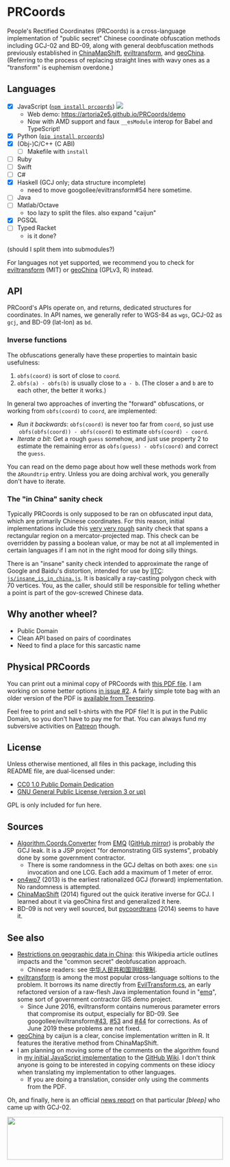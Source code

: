 PRCoords
========

People's Rectified Coordinates (PRCoords) is a cross-language implementation of "public secret" Chinese coordinate obfuscation methods including GCJ-02 and BD-09, along with general deobfuscation methods previously established in [ChinaMapShift][], [eviltransform][], and [geoChina][]. (Referring to the process of replacing straight lines with wavy ones as a "transform" is euphemism overdone.)

[ChinaMapShift]: https://gist.github.com/anonymous/e7c6f67555099180ce1ae8da4ba2c513
[geoChina]: https://github.com/caijun/geoChina/blob/master/R/cst.R
[eviltransform]: https://github.com/googollee/eviltransform

Languages
---------

- [x] JavaScript ([`npm install prcoords`](https://www.npmjs.com/package/prcoords)) [![](https://data.jsdelivr.com/v1/package/npm/prcoords/badge)](https://www.jsdelivr.com/package/npm/prcoords)
  * Web demo: https://artoria2e5.github.io/PRCoords/demo
  * Now with AMD support and faux `__esModule` interop for Babel and TypeScript!
- [x] Python ([`pip install prcoords`](https://pypi.org/project/prcoords/))
- [x] \(Obj-\)C/C++ (C ABI)
  * [ ] Makefile with `install`
- [ ] Ruby
- [ ] Swift
- [ ] C#
- [x] Haskell (GCJ only; data structure incomplete)
  * need to move googollee/eviltransform#54 here sometime.
- [ ] Java
- [ ] Matlab/Octave
  * too lazy to split the files. also expand "caijun"
- [x] PGSQL
- [ ] Typed Racket
  * is it done?

(should I split them into submodules?)

For languages not yet supported, we recommend you to check for [eviltransform][] (MIT) or [geoChina][] (GPLv3, R) instead.

API
---

PRCoord's APIs operate on, and returns, dedicated structures for coordinates. In API names, we generally refer to WGS-84 as `wgs`, GCJ-02 as `gcj`, and BD-09 (lat-lon) as `bd`. 

### Inverse functions

The obfuscations generally have these properties to maintain basic usefulness:

1. `obfs(coord)` is sort of close to `coord`.
2. `obfs(a) - obfs(b)` is usually close to `a - b`. (The closer `a` and `b` are
   to each other, the better it works.)

In general two approaches of inverting the "forward" obfuscations, or working from
`obfs(coord)` to `coord`, are implemented:

* _Run it backwards_: `obfs(coord)` is never too far from `coord`, so just use
  `obfs(obfs(coord)) - obfs(coord)` to estimate `obfs(coord) - coord`.
* _Iterate a bit_: Get a rough `guess` somehow, and just use property 2 to estimate
  the remaining error as `obfs(guess) - obfs(coord)` and correct the `guess`.

You can read on the demo page about how well these methods work from the `ΔRoundtrip`
entry. Unless you are doing archival work, you generally don't have to iterate.

### The "in China" sanity check

Typically PRCoords is only supposed to be ran on obfuscated input data, which
are primarily Chinese coordinates. For this reason, initial implementations
include this [very very rough](https://news.ycombinator.com/item?id=10965506)
sanity check that spans a rectangular region on a mercator-projected map.
This check can be overridden by passing a boolean value, or may be not at all
implemented in certain languages if I am not in the right mood for doing
silly things.

There is an "insane" sanity check intended to approximate the range of Google
and Baidu's distortion, intended for use by [IITC](https://iitc.me):
[`js/insane_is_in_china.js`](https://github.com/Artoria2e5/PRCoords/blob/master/js/insane_is_in_china.js).
It is basically a ray-casting polygon check with 70 vertices. You, as the
caller, should still be responsible for telling whether a point is part of the
gov-screwed Chinese data.

Why another wheel?
------------------

* Public Domain
* Clean API based on pairs of coordinates
* Need to find a place for this sarcastic name

Physical PRCoords
-----------------

You can print out a minimal copy of PRCoords with [this PDF file](https://commons.wikimedia.org/wiki/File:PRcoords_Cheatsheet.pdf). I am working on some better options [in issue #2](https://github.com/Artoria2e5/PRCoords/issues/2). A fairly simple tote bag with an older version of the PDF is [available from Teespring](https://teespring.com/miniprcoords-tote-v1).

Feel free to print and sell t-shirts with the PDF file! It is put in the Public Domain, so you don't have to pay me for that. You can always fund my subversive activities on [Patreon](https://www.patreon.com/artoria2e5) though.

License
-------

Unless otherwise mentioned, all files in this package, including this README file,
are dual-licensed under:

* [CC0 1.0 Public Domain Dedication](https://creativecommons.org/publicdomain/zero/1.0/)
* [GNU General Public License (version 3 or up)](https://gnu.org/licenses/gpl.html)

GPL is only included for fun here.

Sources
-------

* [Algorithm.Coords.Converter](https://archive.is/20130815104734/emq.googlecode.com/svn/emq/src/Algorithm/Coords/Converter.java) from [EMQ](https://code.google.com/archive/p/emq/) ([GitHub mirror](https://github.com/richardyu-au/emq)) is probably *the* GCJ leak. It is a JSP project "for demonstrating GIS systems", probably done by some government contractor.
  * There is some randomness in the GCJ deltas on both axes: one `sin` invocation and one LCG. Each add a maximum of 1 meter of error.
* [on4wp7](https://archive.is/20150702191259/https://on4wp7.codeplex.com/SourceControl/changeset/view/21483%23353936) (2013) is the earliest rationalized GCJ (forward) implementation. No randomness is attempted.
* [ChinaMapShift][] (2014) figured out the quick iterative inverse for GCJ. I learned about it via geoChina first and generalized it here.
* BD-09 is not very well sourced, but [pycoordtrans](https://github.com/zxteloiv/pycoordtrans) (2014) seems to have it.

See also
--------

* [Restrictions on geographic data in China](https://en.wikipedia.org/wiki/Restrictions_on_geographic_data_in_China#Coordinate_systems): this Wikipedia article outlines impacts and the "common secret" deobfuscation approach.
  * Chinese readers: see [中华人民共和国测绘限制](https://zh.wikipedia.org/wiki/中华人民共和国测绘限制).
* [eviltransform][] is among the most popular cross-language soltions to the problem. It borrows its name directly from [EvilTransform.cs](https://github.com/Leask/EvilTransform/blob/master/EvilTransform.cs), an early refactored version of a raw-flesh Java implementation found in "[emq](https://code.google.com/archive/p/emq/)", some sort of government contractor GIS demo project.
  * Since June 2016, eviltransform contains numerous parameter errors that compromise its output, especially for BD-09. See googollee/eviltransform[#43](https://github.com/googollee/eviltransform/issues/43), [#53](https://github.com/googollee/eviltransform/pull/53) and [#44](https://github.com/googollee/eviltransform/issues/44) for corrections. As of June 2019 these problems are not fixed.
* [geoChina][] by caijun is a clear, concise implementation written in R. It features the iterative method from ChinaMapShift.
* I am planning on moving some of the comments on the algorithm found in [my initial JavaScript implementation](https://zh.wikipedia.org/wiki/User:Artoria2e5/PRCoords.js) to the [GitHub Wiki](https://github.com/Artoria2e5/PRCoords/wiki). I don't think anyone is going to be interested in copying comments on these idiocy when translating my implementation to other languages.
  * If you are doing a translation, consider only using the comments from the PDF.

Oh, and finally, here is an official [news report](https://archive.fo/20110804185923/http://cxzy.people.com.cn/GB/196034/14908095.html) on that particular *\[bleep\]* who came up with GCJ-02.


<a href="https://artoria2e5.github.io/PRCoords/demo">
  <img src="https://Artoria2e5.github.io/PRCoords/Globe%2C_distorted_China.svg" width="100%" height="100">
</a>
